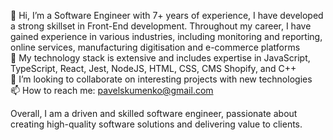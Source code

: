 👋 Hi, I’m a Software Engineer with 7+ years of experience, I have developed a strong skillset in Front-End development. Throughout my career, I have gained experience in various industries, including monitoring and reporting, online services, manufacturing digitisation and e-commerce platforms  
👀 My technology stack is extensive and includes expertise in JavaScript, TypeScript, React, Jest, NodeJS, HTML, CSS, CMS Shopify, and C++  
💞️ I’m looking to collaborate on interesting projects with new technologies  
📫 How to reach me: pavelskumenko@gmail.com  

Overall, I am a driven and skilled software engineer, passionate about creating high-quality software solutions and delivering value to clients.

<!---
WFZ1/WFZ1 is a ✨ special ✨ repository because its `README.md` (this file) appears on your GitHub profile.
You can click the Preview link to take a look at your changes.
--->

